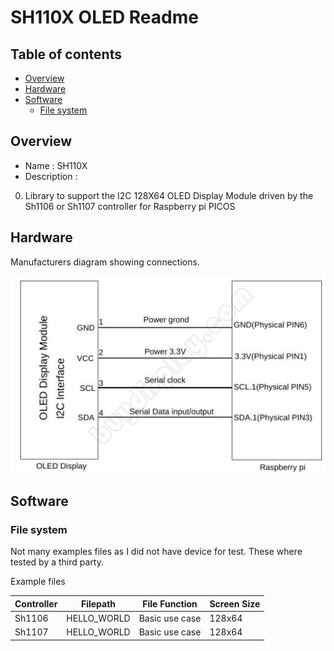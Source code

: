 # SH110X OLED Readme

## Table of contents

  * [Overview](#overview)
  * [Hardware](#hardware)
  * [Software](#software)
	* [File system](#file-system)


## Overview

* Name : SH110X
* Description :

0. Library to support the I2C 128X64 OLED Display Module
   driven by the Sh1106 or Sh1107 controller for Raspberry pi PICOS


## Hardware

Manufacturers diagram showing connections.

[![ Wiring Image](https://github.com/gavinlyonsrepo/SSD1306_OLED_RPI/blob/main/extras/image/wiring.jpg)](https://github.com/gavinlyonsrepo/SSD1306_OLED_RPI/blob/main/extras/image/wiring.jpg)


## Software

### File system

Not many examples files as I did not have device for test.
These where tested by a third party.

Example files 

| Controller | Filepath | File Function | Screen Size |
| ---- | ---- | ---- | ---- |
| Sh1106 | HELLO_WORLD | Basic use case | 128x64 |
| Sh1107 | HELLO_WORLD | Basic use case | 128x64 |


